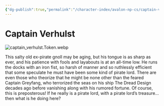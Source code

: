 ```yaml
---
{"dg-publish":true,"permalink":"/character-index/avalon-np-cs/captain-verhulst/","title":"Captain Verhulst","tags":["JournalEntryPage"],"created":"2025-05-30T19:47:49.000-05:00"}
---
```


# Captain Verhulst
![captain_verhulst.Token.webp](/img/user/Voidbound%20token%20images/captain_verhulst.Token.webp)

This salty old ex-pirate gnoll may be aging, but his tongue is as sharp as ever, and his patience with fools and layabouts is at an all-time low. He runs the docks with an iron fist, so harsh of manner and so ruthlessly efficient that some speculate he must have been some kind of pirate lord. There are even those who theorize that he might be none other than the feared Captain Greyfang, who terrorized the seas on his ship The Dread Design decades ago before vanishing along with his rumored fortune. Of course, this is preposterous! If he really is a pirate lord, with a pirate lord’s treasure…then what is he doing here?


